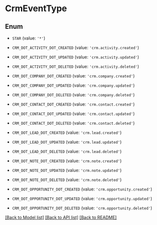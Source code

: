 # CrmEventType


## Enum

* `STAR` (value: `'*'`)

* `CRM_DOT_ACTIVITY_DOT_CREATED` (value: `'crm.activity.created'`)

* `CRM_DOT_ACTIVITY_DOT_UPDATED` (value: `'crm.activity.updated'`)

* `CRM_DOT_ACTIVITY_DOT_DELETED` (value: `'crm.activity.deleted'`)

* `CRM_DOT_COMPANY_DOT_CREATED` (value: `'crm.company.created'`)

* `CRM_DOT_COMPANY_DOT_UPDATED` (value: `'crm.company.updated'`)

* `CRM_DOT_COMPANY_DOT_DELETED` (value: `'crm.company.deleted'`)

* `CRM_DOT_CONTACT_DOT_CREATED` (value: `'crm.contact.created'`)

* `CRM_DOT_CONTACT_DOT_UPDATED` (value: `'crm.contact.updated'`)

* `CRM_DOT_CONTACT_DOT_DELETED` (value: `'crm.contact.deleted'`)

* `CRM_DOT_LEAD_DOT_CREATED` (value: `'crm.lead.created'`)

* `CRM_DOT_LEAD_DOT_UPDATED` (value: `'crm.lead.updated'`)

* `CRM_DOT_LEAD_DOT_DELETED` (value: `'crm.lead.deleted'`)

* `CRM_DOT_NOTE_DOT_CREATED` (value: `'crm.note.created'`)

* `CRM_DOT_NOTE_DOT_UPDATED` (value: `'crm.note.updated'`)

* `CRM_DOT_NOTE_DOT_DELETED` (value: `'crm.note.deleted'`)

* `CRM_DOT_OPPORTUNITY_DOT_CREATED` (value: `'crm.opportunity.created'`)

* `CRM_DOT_OPPORTUNITY_DOT_UPDATED` (value: `'crm.opportunity.updated'`)

* `CRM_DOT_OPPORTUNITY_DOT_DELETED` (value: `'crm.opportunity.deleted'`)

[[Back to Model list]](../README.md#documentation-for-models) [[Back to API list]](../README.md#documentation-for-api-endpoints) [[Back to README]](../README.md)


